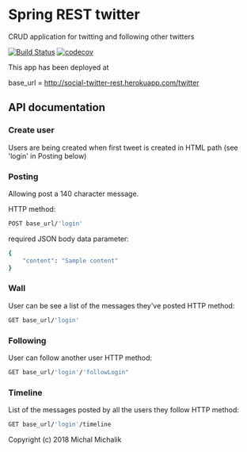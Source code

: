 # Spring REST twitter
CRUD application for twitting and following other twitters

[![Build Status](https://travis-ci.org/forestfart/social-twitter-rest.svg?branch=master)](https://travis-ci.org/forestfart/social-twitter-rest)
[![codecov](https://codecov.io/gh/forestfart/social-twitter-rest/branch/master/graph/badge.svg)](https://codecov.io/gh/forestfart/social-twitter-rest)

This app has been deployed at 

base_url = http://social-twitter-rest.herokuapp.com/twitter

## API documentation

### Create user
Users are being created when first tweet is created in HTML path (see 'login' in Posting below)

### Posting
Allowing post a 140 character message.

HTTP method: 
```bash 
POST base_url/'login'
```
required JSON body data parameter: 
```bash 
{
    "content": "Sample content"
}
```

### Wall
User can be see a list of the messages they've posted
HTTP method: 
```bash
GET base_url/'login'
```

### Following
User can follow another user
HTTP method: 
```bash
GET base_url/'login'/'followLogin"
```

### Timeline
List of the messages posted by all the users they follow
HTTP method:
```bash
GET base_url/'login'/timeline
```


Copyright (c) 2018 Michal Michalik
